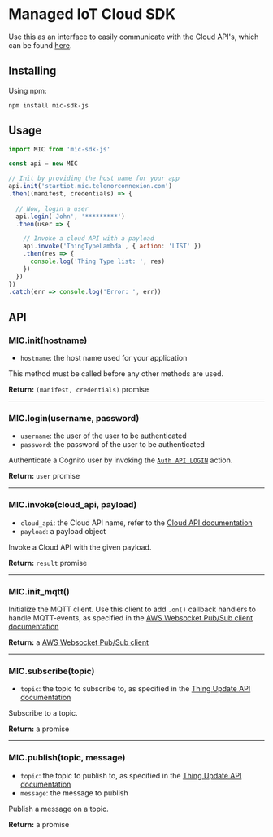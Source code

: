 # Managed IoT Cloud SDK
Use this as an interface to easily communicate with the Cloud API's, which can be found [here](https://docs.telenorconnexion.com/mic/cloud-api/).

## Installing
Using npm:
```
npm install mic-sdk-js
```

## Usage
```javascript
import MIC from 'mic-sdk-js'

const api = new MIC

// Init by providing the host name for your app
api.init('startiot.mic.telenorconnexion.com')
.then((manifest, credentials) => {
  
  // Now, login a user
  api.login('John', '*********')
  .then(user => {

    // Invoke a cloud API with a payload
    api.invoke('ThingTypeLambda', { action: 'LIST' })
    .then(res => {
      console.log('Thing Type list: ', res)
    })
  })
})
.catch(err => console.log('Error: ', err))
```

## API

### MIC.init(hostname)
  * `hostname`: the host name used for your application

This method must be called before any other methods are used.

**Return:** `(manifest, credentials)` promise

---

### MIC.login(username, password)
  * `username`: the user of the user to be authenticated
  * `password`: the password of the user to be authenticated

Authenticate a Cognito user by invoking the [`Auth API LOGIN`](https://docs.telenorconnexion.com/mic/cloud-api/auth/#login) action.

**Return:** `user` promise

---

### MIC.invoke(cloud_api, payload)
  * `cloud_api`: the Cloud API name, refer to the [Cloud API documentation](https://docs.telenorconnexion.com/mic/cloud-api/)
  * `payload`: a payload object

Invoke a Cloud API with the given payload.

**Return:** `result` promise

---

### MIC.init_mqtt()
Initialize the MQTT client. Use this client to add `.on()` callback handlers to handle MQTT-events, as specified in the [AWS Websocket Pub/Sub client documentation](https://www.npmjs.com/package/aws-mqtt-client)

**Return:** a [AWS Websocket Pub/Sub client](https://www.npmjs.com/package/aws-mqtt-client)

---

### MIC.subscribe(topic)
  * `topic`: the topic to subscribe to, as specified in the [Thing Update API documentation](https://docs.telenorconnexion.com/mic/cloud-api/thing-update/#thing-update-subscription)

Subscribe to a topic.

**Return:** a promise

---

### MIC.publish(topic, message)
  * `topic`: the topic to publish to, as specified in the [Thing Update API documentation](https://docs.telenorconnexion.com/mic/cloud-api/thing-update/#thing-update-publishing)
  * `message`: the message to publish

Publish a message on a topic.

**Return:** a promise
